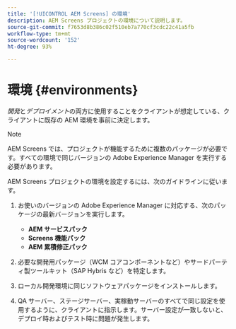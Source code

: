 ```yaml
---
title: '[!UICONTROL AEM Screens] の環境'
description: AEM Screens プロジェクトの環境について説明します。
source-git-commit: f7653d8b386c02f510eb7a770cf3cdc22c41a5fb
workflow-type: tm+mt
source-wordcount: '152'
ht-degree: 93%

---
```



# 環境 {#environments}

*開発*&#x200B;と&#x200B;*デプロイメント*&#x200B;の両方に使用することをクライアントが想定している、クライアントに既存の AEM 環境を事前に決定します。

>[!NOTE]
>
>AEM Screens では、プロジェクトが機能するために複数のパッケージが必要です。すべての環境で同じバージョンの Adobe Experience Manager を実行する必要があります。

AEM Screens プロジェクトの環境を設定するには、次のガイドラインに従います。

1. お使いのバージョンの Adobe Experience Manager に対応する、次のパッケージの最新バージョンを実行します。

   * **AEM サービスパック**
   * **Screens 機能パック**
   * **AEM 累積修正パック**

1. 必要な開発用パッケージ（WCM コアコンポーネントなど）やサードパーティ製ツールキット（SAP Hybris など）を特定します。

1. ローカル開発環境に同じソフトウェアパッケージをインストールします。

1. QA サーバー、ステージサーバー、実稼動サーバーのすべてで同じ設定を使用するように、クライアントに指示します。サーバー設定が一致しないと、デプロイ時およびテスト時に問題が発生します。
